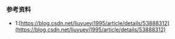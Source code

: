 # 

### 参考资料
+ 1:[https://blog.csdn.net/liuyueyi1995/article/details/53888312](https://blog.csdn.net/liuyueyi1995/article/details/53888312)